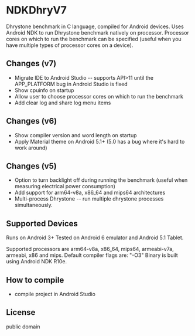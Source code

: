 # NDKDhryV7

Dhrystone benchmark in C language, compiled for Android devices.
Uses Android NDK to run Dhrystone benchmark natively on processor.
Processor cores on which to run the benchmark can be specified (useful when you have multiple types of processor cores on a device).

## Changes (v7)
* Migrate IDE to Android Studio -- supports API>11 until the APP_PLATFORM bug in Android Studio is fixed
* Show cpuinfo on startup
* Allow user to choose processor cores on which to run the benchmark
* Add clear log and share log menu items

## Changes (v6)
* Show compiler version and word length on startup
* Apply Material theme on Android 5.1+ (5.0 has a bug where it's hard to work around)

## Changes (v5)
* Option to turn backlight off during running the benchmark (useful when measuring electrical power consumption)
* Add support for arm64-v8a, x86_64 and mips64 architectures
* Multi-process Dhrystone -- run multiple dhrystone processes simultaneously.

## Supported Devices
Runs on Android 3+
Tested on Android 6 emulator and Android 5.1 Tablet.

Supported processors are arm64-v8a, x86_64, mips64, armeabi-v7a,
armeabi, x86 and mips.
Default compiler flags are: "-O3"
Binary is built using Android NDK R10e.

## How to compile
* compile project in Android Studio

## License
public domain

